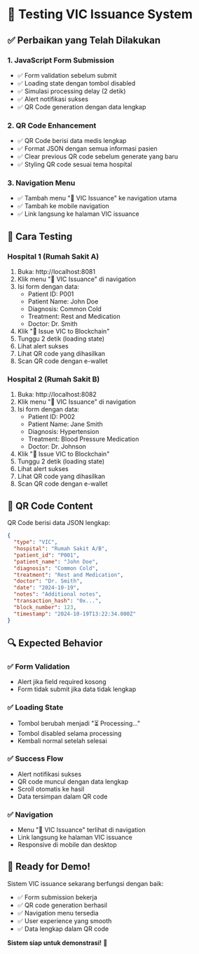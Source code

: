 # 🧪 Testing VIC Issuance System

## ✅ Perbaikan yang Telah Dilakukan

### 1. **JavaScript Form Submission**
- ✅ Form validation sebelum submit
- ✅ Loading state dengan tombol disabled
- ✅ Simulasi processing delay (2 detik)
- ✅ Alert notifikasi sukses
- ✅ QR Code generation dengan data lengkap

### 2. **QR Code Enhancement**
- ✅ QR Code berisi data medis lengkap
- ✅ Format JSON dengan semua informasi pasien
- ✅ Clear previous QR code sebelum generate yang baru
- ✅ Styling QR code sesuai tema hospital

### 3. **Navigation Menu**
- ✅ Tambah menu "🔗 VIC Issuance" ke navigation utama
- ✅ Tambah ke mobile navigation
- ✅ Link langsung ke halaman VIC issuance

## 🎯 Cara Testing

### **Hospital 1 (Rumah Sakit A)**
1. Buka: http://localhost:8081
2. Klik menu "🔗 VIC Issuance" di navigation
3. Isi form dengan data:
   - Patient ID: P001
   - Patient Name: John Doe
   - Diagnosis: Common Cold
   - Treatment: Rest and Medication
   - Doctor: Dr. Smith
4. Klik "🔗 Issue VIC to Blockchain"
5. Tunggu 2 detik (loading state)
6. Lihat alert sukses
7. Lihat QR code yang dihasilkan
8. Scan QR code dengan e-wallet

### **Hospital 2 (Rumah Sakit B)**
1. Buka: http://localhost:8082
2. Klik menu "🔗 VIC Issuance" di navigation
3. Isi form dengan data:
   - Patient ID: P002
   - Patient Name: Jane Smith
   - Diagnosis: Hypertension
   - Treatment: Blood Pressure Medication
   - Doctor: Dr. Johnson
4. Klik "🔗 Issue VIC to Blockchain"
5. Tunggu 2 detik (loading state)
6. Lihat alert sukses
7. Lihat QR code yang dihasilkan
8. Scan QR code dengan e-wallet

## 📱 QR Code Content

QR Code berisi data JSON lengkap:
```json
{
  "type": "VIC",
  "hospital": "Rumah Sakit A/B",
  "patient_id": "P001",
  "patient_name": "John Doe",
  "diagnosis": "Common Cold",
  "treatment": "Rest and Medication",
  "doctor": "Dr. Smith",
  "date": "2024-10-19",
  "notes": "Additional notes",
  "transaction_hash": "0x...",
  "block_number": 123,
  "timestamp": "2024-10-19T13:22:34.000Z"
}
```

## 🔍 Expected Behavior

### ✅ **Form Validation**
- Alert jika field required kosong
- Form tidak submit jika data tidak lengkap

### ✅ **Loading State**
- Tombol berubah menjadi "⏳ Processing..."
- Tombol disabled selama processing
- Kembali normal setelah selesai

### ✅ **Success Flow**
- Alert notifikasi sukses
- QR code muncul dengan data lengkap
- Scroll otomatis ke hasil
- Data tersimpan dalam QR code

### ✅ **Navigation**
- Menu "🔗 VIC Issuance" terlihat di navigation
- Link langsung ke halaman VIC issuance
- Responsive di mobile dan desktop

## 🚀 Ready for Demo!

Sistem VIC issuance sekarang berfungsi dengan baik:
- ✅ Form submission bekerja
- ✅ QR code generation berhasil
- ✅ Navigation menu tersedia
- ✅ User experience yang smooth
- ✅ Data lengkap dalam QR code

**Sistem siap untuk demonstrasi!** 🎉
